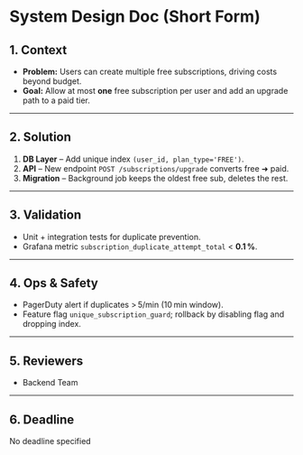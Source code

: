 # System Design Doc (Short Form)

## 1. Context
* **Problem:** Users can create multiple free subscriptions, driving costs beyond budget.
* **Goal:** Allow at most **one** free subscription per user and add an upgrade path to a paid tier.
---

## 2. Solution
1. **DB Layer** – Add unique index `(user_id, plan_type='FREE')`.
2. **API** – New endpoint `POST /subscriptions/upgrade` converts free ➜ paid.
3. **Migration** – Background job keeps the oldest free sub, deletes the rest.
---

## 3. Validation

* Unit + integration tests for duplicate prevention.
* Grafana metric `subscription_duplicate_attempt_total` < **0.1 %**.
---


## 4. Ops & Safety
* PagerDuty alert if duplicates > 5/min (10 min window).
* Feature flag `unique_subscription_guard`; rollback by disabling flag and dropping index.
---


## 5. Reviewers
* Backend Team
---


## 6. Deadline
No deadline specified